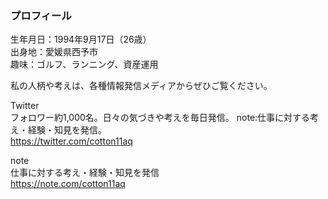 ### プロフィール

生年月日：1994年9月17日（26歳）  
出身地：愛媛県西予市  
趣味：ゴルフ、ランニング、資産運用

私の人柄や考えは、各種情報発信メディアからぜひご覧ください。  

Twitter  
フォロワー約1,000名。日々の気づきや考えを毎日発信。 note:仕事に対する考え・経験・知見を発信。  
<https://twitter.com/cotton11aq>

note  
仕事に対する考え・経験・知見を発信  
<https://note.com/cotton11aq>
